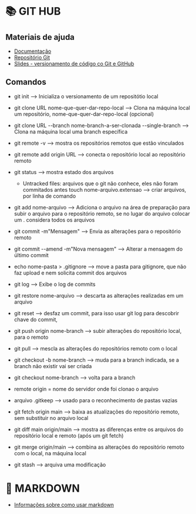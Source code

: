 # 📚 GIT HUB

## Materiais de ajuda
- [Documentação](https://git-scm.com/book/en/v2)
- [Repositório Git](https://github.com/elidianaandrade/dio-curso-git-github)
- [Slides - versionamento de código co Git e GitHub](https://academiapme-my.sharepoint.com/:p:/g/personal/renato_dio_me/EYjkgVZuUv5HsVgJUEPv1_oB_QWs8MFBY_PBQ2UAtLqucg?e=262HGK)

## Comandos

- git init -->  Inicializa o versionamento de um repositótio local
- git clone URL nome-que-quer-dar-repo-local --> Clona na máquina local um repositório, nome-que-quer-dar-repo-local (opcional)
- git clone URL --branch nome-branch-a-ser-clonada --single-branch --> Clona na máquina local uma branch específica

- git remote -v --> mostra os repositórios remotos que estão vinculados

- git remote add origin URL --> conecta o repositório local ao repositório remoto

- git status --> mostra estado dos arquivos
    - Untracked files: arquivos que o git não conhece, eles não foram commitados antes
touch nome-arquivo.extensao --> criar arquivos, por linha de comando

- git add nome-arquivo --> Adiciona o arquivo na área de preparação para subir o arquivo para o repositório remoto, se no lugar do arquivo colocar um . considera todos os arquivos

- git commit -m"Mensagem" --> Envia as alterações para o repositório remoto
- git commit --amend -m"Nova mensagem" --> Alterar a mensagem do último commit

- echo nome-pasta > .gitignore --> move a pasta para gitignore, que não faz upload e nem solicita commit dos arquivos

- git log --> Exibe o log de commits

- git restore nome-arquivo --> descarta as alterações realizadas em um arquivo

- git reset --> desfaz um commit, para isso usar git log para descobrir chave do commit,

- git push origin nome-branch --> subir alterações do repositório local, para o remoto

- git pull --> mescla as alterações do repositórios remoto com o local

- git checkout -b nome-branch --> muda para a branch indicada, se a branch não existir vai ser criada
- git checkout nome-branch --> volta para a branch

- remote origin = nome do servidor onde foi clonao o arquivo
- arquivo .gitkeep --> usado para o reconhecimento de pastas vazias

- git fetch origin main --> baixa as atualizações do repositório remoto, sem substituir no arquivo local
- git diff main origin/main --> mostra as diferenças entre os arquivos do repositório local e remoto (após um git fetch)
- git merge origin/main --> combina as alterações do repositório remoto com o local, na máquina local
- git stash --> arquiva uma modificação

# 📑 MARKDOWN
- [Informações sobre como usar markdown](https://docs.github.com/pt/get-started/writing-on-github/working-with-advanced-formatting/organizing-information-with-tables)

